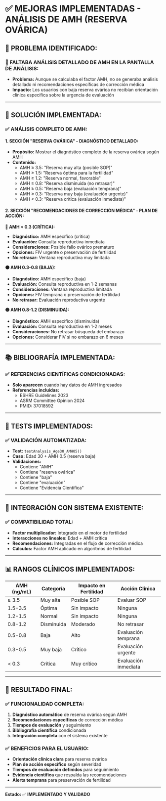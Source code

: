 # ✅ MEJORAS IMPLEMENTADAS - ANÁLISIS DE AMH (RESERVA OVÁRICA)

## 🎯 **PROBLEMA IDENTIFICADO:**

### **🚫 FALTABA ANÁLISIS DETALLADO DE AMH EN LA PANTALLA DE ANÁLISIS:**
- **Problema:** Aunque se calculaba el factor AMH, no se generaba análisis detallado ni recomendaciones específicas de corrección médica
- **Impacto:** Los usuarios con baja reserva ovárica no recibían orientación clínica específica sobre la urgencia de evaluación

---

## 🔧 **SOLUCIÓN IMPLEMENTADA:**

### **✅ ANÁLISIS COMPLETO DE AMH:**

#### **1. SECCIÓN "RESERVA OVÁRICA" - DIAGNÓSTICO DETALLADO:**
- **Propósito:** Mostrar el diagnóstico completo de la reserva ovárica según AMH
- **Contenido:**
  - AMH ≥ 3.5: "Reserva muy alta (posible SOP)"
  - AMH ≥ 1.5: "Reserva óptima para la fertilidad"
  - AMH ≥ 1.2: "Reserva normal, favorable"
  - AMH ≥ 0.8: "Reserva disminuida (no retrasar)"
  - AMH ≥ 0.5: "Reserva baja (evaluación temprana)"
  - AMH ≥ 0.3: "Reserva muy baja (evaluación urgente)"
  - AMH < 0.3: "Reserva crítica (evaluación inmediata)"

#### **2. SECCIÓN "RECOMENDACIONES DE CORRECCIÓN MÉDICA" - PLAN DE ACCIÓN:**

**🔴 AMH < 0.3 (CRÍTICA):**
- **Diagnóstico:** AMH específico (crítica)
- **Evaluación:** Consulta reproductiva inmediata
- **Consideraciones:** Posible fallo ovárico prematuro
- **Opciones:** FIV urgente o preservación de fertilidad
- **No retrasar:** Ventana reproductiva muy limitada

**🟠 AMH 0.3-0.8 (BAJA):**
- **Diagnóstico:** AMH específico (baja)
- **Evaluación:** Consulta reproductiva en 1-2 semanas
- **Consideraciones:** Ventana reproductiva limitada
- **Opciones:** FIV temprana o preservación de fertilidad
- **No retrasar:** Evaluación reproductiva urgente

**🟡 AMH 0.8-1.2 (DISMINUIDA):**
- **Diagnóstico:** AMH específico (disminuida)
- **Evaluación:** Consulta reproductiva en 1-2 meses
- **Consideraciones:** No retrasar búsqueda del embarazo
- **Opciones:** Considerar FIV si no embarazo en 6 meses

---

## 📚 **BIBLIOGRAFÍA IMPLEMENTADA:**

### **✅ REFERENCIAS CIENTÍFICAS CONDICIONADAS:**
- **Solo aparecen** cuando hay datos de AMH ingresados
- **Referencias incluidas:**
  - ESHRE Guidelines 2023
  - ASRM Committee Opinion 2024
  - PMID: 37018592

---

## 🧪 **TESTS IMPLEMENTADOS:**

### **✅ VALIDACIÓN AUTOMATIZADA:**
- **Test:** `testAnalysis_Age30_AMH05()`
- **Caso:** Edad 30 + AMH 0.5 (reserva baja)
- **Validaciones:**
  - Contiene "AMH"
  - Contiene "reserva ovárica"
  - Contiene "baja"
  - Contiene "evaluación"
  - Contiene "Evidencia Científica"

---

## 🔄 **INTEGRACIÓN CON SISTEMA EXISTENTE:**

### **✅ COMPATIBILIDAD TOTAL:**
- **Factor multiplicador:** Integrado en el motor de fertilidad
- **Interacciones no lineales:** Edad + AMH crítica
- **Recomendaciones:** Integradas en el flujo de corrección médica
- **Cálculos:** Factor AMH aplicado en algoritmos de fertilidad

---

## 📊 **RANGOS CLÍNICOS IMPLEMENTADOS:**

| AMH (ng/mL) | Categoría | Impacto en Fertilidad | Acción Clínica |
|-------------|-----------|----------------------|----------------|
| ≥ 3.5 | Muy alta | Posible SOP | Evaluar SOP |
| 1.5-3.5 | Óptima | Sin impacto | Ninguna |
| 1.2-1.5 | Normal | Sin impacto | Ninguna |
| 0.8-1.2 | Disminuida | Moderado | No retrasar |
| 0.5-0.8 | Baja | Alto | Evaluación temprana |
| 0.3-0.5 | Muy baja | Crítico | Evaluación urgente |
| < 0.3 | Crítica | Muy crítico | Evaluación inmediata |

---

## 🎉 **RESULTADO FINAL:**

### **✅ FUNCIONALIDAD COMPLETA:**
1. **Diagnóstico automático** de reserva ovárica según AMH
2. **Recomendaciones específicas** de corrección médica
3. **Tiempos de evaluación** y seguimiento
4. **Bibliografía científica** condicionada
5. **Integración completa** con el sistema existente

### **✅ BENEFICIOS PARA EL USUARIO:**
- **Orientación clínica clara** para reserva ovárica
- **Plan de acción específico** según severidad
- **Tiempos de evaluación definidos** para seguimiento
- **Evidencia científica** que respalda las recomendaciones
- **Alerta temprana** para preservación de fertilidad

---

**Estado:** ✅ **IMPLEMENTADO Y VALIDADO**
